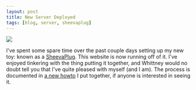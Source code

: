 ```yaml
---
layout: post
title: New Server Deployed
tags: [blog, server, sheevaplug]
---
```


<img class="img_right" src="http://upload.wikimedia.org/wikipedia/commons/thumb/7/7b/SheevaPlug_with_external_drive_enclosure.jpg/300px-SheevaPlug_with_external_drive_enclosure.jpg" />

I've spent some spare time over the past couple days setting up my new toy: known as a [SheevaPlug].  This website is now running off of it.  I've enjoyed tinkering with the thing putting it together, and Whittney would no doubt tell you that I've quite pleased with myself (and I am).  The process is documented in [a new howto] I put together, if anyone is interested in seeing it.

[SheevaPlug]:http://en.wikipedia.org/wiki/SheevaPlug
[a new howto]:/2010/01/06/howto_setup_sheeva_plug/
